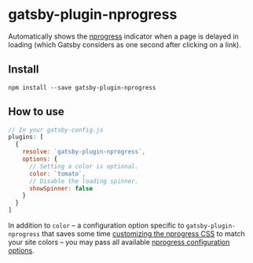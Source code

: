 # gatsby-plugin-nprogress

Automatically shows the [nprogress](http://ricostacruz.com/nprogress/) indicator
when a page is delayed in loading (which Gatsby considers as one second after
clicking on a link).

## Install

`npm install --save gatsby-plugin-nprogress`

## How to use

```javascript
// In your gatsby-config.js
plugins: [
  {
    resolve: `gatsby-plugin-nprogress`,
    options: {
      // Setting a color is optional.
      color: `tomato`,
      // Disable the loading spinner.
      showSpinner: false
    }
  }
]
```

In addition to `color` – a configuration option specific to
`gatsby-plugin-nprogress` that saves some time
[customizing the nprogress CSS](https://github.com/rstacruz/nprogress#customization)
to match your site colors – you may pass all available
[nprogress configuration options](https://github.com/rstacruz/nprogress#configuration).
